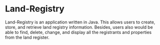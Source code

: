 # Land-Registry

Land-Registry is an application written in Java.
This allows users to create, store, and retrieve land registry information. Besides, users also would be able to find, delete, change, and display all the registrants and properties from the land register.
